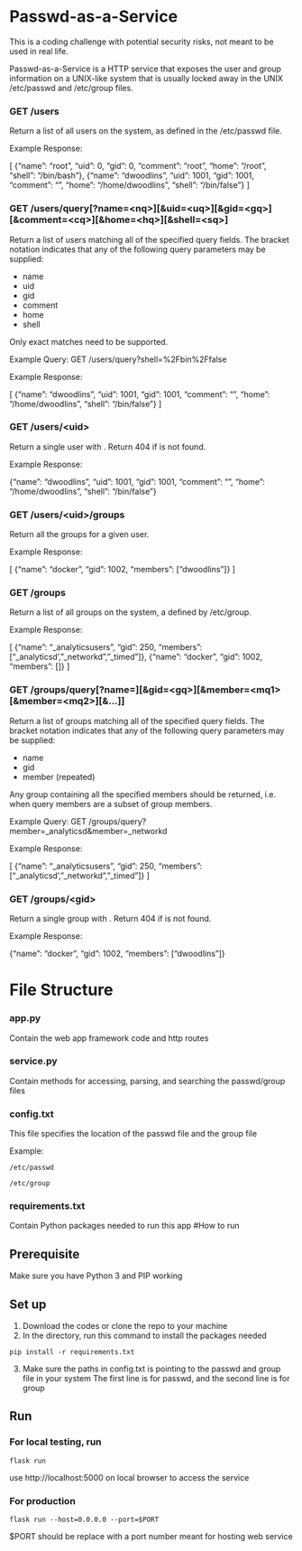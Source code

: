 # Passwd-as-a-Service
This is a coding challenge with potential security risks, not meant to be used in real life.

Passwd-as-a-Service is a HTTP service that exposes the user and group information on a UNIX-like system that is usually locked away in the UNIX /etc/passwd and /etc/group files.

### GET /users

Return a list of all users on the system, as defined in the /etc/passwd file.

Example Response:

[
{“name”: “root”, “uid”: 0, “gid”: 0, “comment”: “root”, “home”: “/root”,
“shell”: “/bin/bash”},
{“name”: “dwoodlins”, “uid”: 1001, “gid”: 1001, “comment”: “”, “home”:
“/home/dwoodlins”, “shell”: “/bin/false”}
]

### GET /users/query[?name=\<nq>][&uid=\<uq>][&gid=\<gq>][&comment=\<cq>][&home=\<hq>][&shell=\<sq>]

Return a list of users matching all of the specified query fields. The bracket notation indicates that any of the
following query parameters may be supplied:
- name
- uid
- gid
- comment
- home
- shell

Only exact matches need to be supported.

Example Query: GET /users/query?shell=%2Fbin%2Ffalse

Example Response:

[
{“name”: “dwoodlins”, “uid”: 1001, “gid”: 1001, “comment”: “”, “home”:
“/home/dwoodlins”, “shell”: “/bin/false”}
]

### GET /users/\<uid>

Return a single user with <uid>. Return 404 if <uid> is not found.

Example Response:

{“name”: “dwoodlins”, “uid”: 1001, “gid”: 1001, “comment”: “”, “home”:
“/home/dwoodlins”, “shell”: “/bin/false”}

### GET /users/\<uid>/groups

Return all the groups for a given user.

Example Response:

[
{“name”: “docker”, “gid”: 1002, “members”: [“dwoodlins”]}
]

### GET /groups

Return a list of all groups on the system, a defined by /etc/group.

Example Response:

[
{“name”: “_analyticsusers”, “gid”: 250, “members”:
[“_analyticsd’,”_networkd”,”_timed”]},
{“name”: “docker”, “gid”: 1002, “members”: []}
]

### GET /groups/query[?name=<nq>][&gid=\<gq>][&member=\<mq1>[&member=\<mq2>][&...]]

Return a list of groups matching all of the specified query fields. The bracket notation indicates that any of the
following query parameters may be supplied:
- name
- gid
- member (repeated)

Any group containing all the specified members should be returned, i.e. when query members are a subset of
group members.

Example Query: GET /groups/query?member=_analyticsd&member=_networkd

Example Response:

[
{“name”: “_analyticsusers”, “gid”: 250, “members”:
[“_analyticsd’,”_networkd”,”_timed”]}
]

### GET /groups/\<gid>

Return a single group with <gid>. Return 404 if <gid> is not found.

Example Response:

{“name”: “docker”, “gid”: 1002, “members”: [“dwoodlins”]}

# File Structure
### app.py
Contain the web app framework code and http routes

### service.py
Contain methods for accessing, parsing, and searching the passwd/group files

### config.txt
This file specifies the location of the passwd file and the group file

Example:

```
/etc/passwd

/etc/group
```

### requirements.txt
Contain Python packages needed to run this app
#How to run

## Prerequisite
Make sure you have Python 3 and PIP working

## Set up
1. Download the codes or clone the repo to your machine
2. In the directory, run this command to install the packages needed
```
pip install -r requirements.txt
```
3. Make sure the paths in config.txt is pointing to the passwd and group file in your system
The first line is for passwd, and the second line is for group

## Run
### For local testing, run 
```
flask run
``` 

use http://localhost:5000 on local browser to access the service
### For production 
```
flask run --host=0.0.0.0 --port=$PORT
``` 

$PORT should be replace with a port number meant for hosting web service


